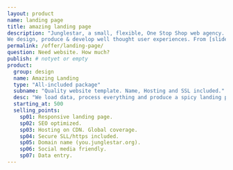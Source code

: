 ```yaml
---
layout: product
name: landing page
title: amazing landing page
description: "Junglestar, a small, flexible, One Stop Shop web agency. We do information architecture, screen design, deploy. Packed solutions all-included. Or top quality custom designs on the cheap. We help companies and individuals organize their communication. We grow relationships with clients.
We design, produce & develop well thought user experiences. From [slide shows](http://revealing.junglestar.org/#/8/1) to [offline ready web apps]"
permalink: /offer/landing-page/
question: Need website. How much?
publish: # notyet or empty
product:
  group: design
  name: Amazing Landing
  type: "All-included package"
  subname: "Quality website template. Name, Hosting and SSL included."
  desc: "We load data, process everything and produce a spicy landing page ready to hit."
  starting_at: 500
  selling_points:
    sp01: Responsive landing page.
    sp02: SEO optimized.
    sp03: Hosting on CDN. Global coverage.
    sp04: Secure SLL/https included.
    sp05: Domain name (you.junglestar.org).
    sp06: Social media friendly.
    sp07: Data entry.
---
```

